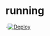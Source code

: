 # running
-[![Deploy](https://www.herokucdn.com/deploy/button.svg)](https://heroku.com/deploy?template=https://github.com/mttrs/running/tree/v1.0)
